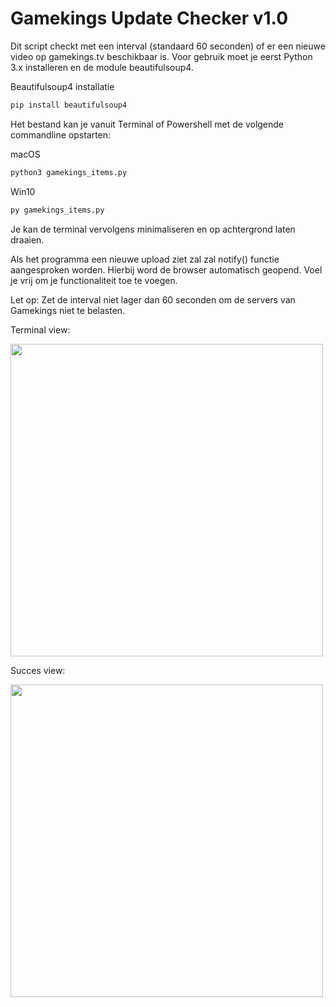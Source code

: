 # Gamekings Update Checker v1.0

Dit script checkt met een interval (standaard 60 seconden) of er een nieuwe video op gamekings.tv beschikbaar is. 
Voor gebruik moet je eerst Python 3.x installeren en de module beautifulsoup4.

Beautifulsoup4 installatie
```python
pip install beautifulsoup4
```

Het bestand kan je vanuit Terminal of Powershell met de volgende commandline opstarten:

macOS
```python
python3 gamekings_items.py
```

Win10
```python
py gamekings_items.py
```

Je kan de terminal vervolgens minimaliseren en op achtergrond laten draaien.

Als het programma een nieuwe upload ziet zal zal notify() functie aangesproken worden. Hierbij word de browser automatisch geopend.
Voel je vrij om je functionaliteit toe te voegen.

Let op: Zet de interval niet lager dan 60 seconden om de servers van Gamekings niet te belasten.

Terminal view:

<img src="https://i.imgur.com/Q3eUFqa.png" width="500">

Succes view:

<img src="https://i.imgur.com/6OWMQop.png" width="500">
